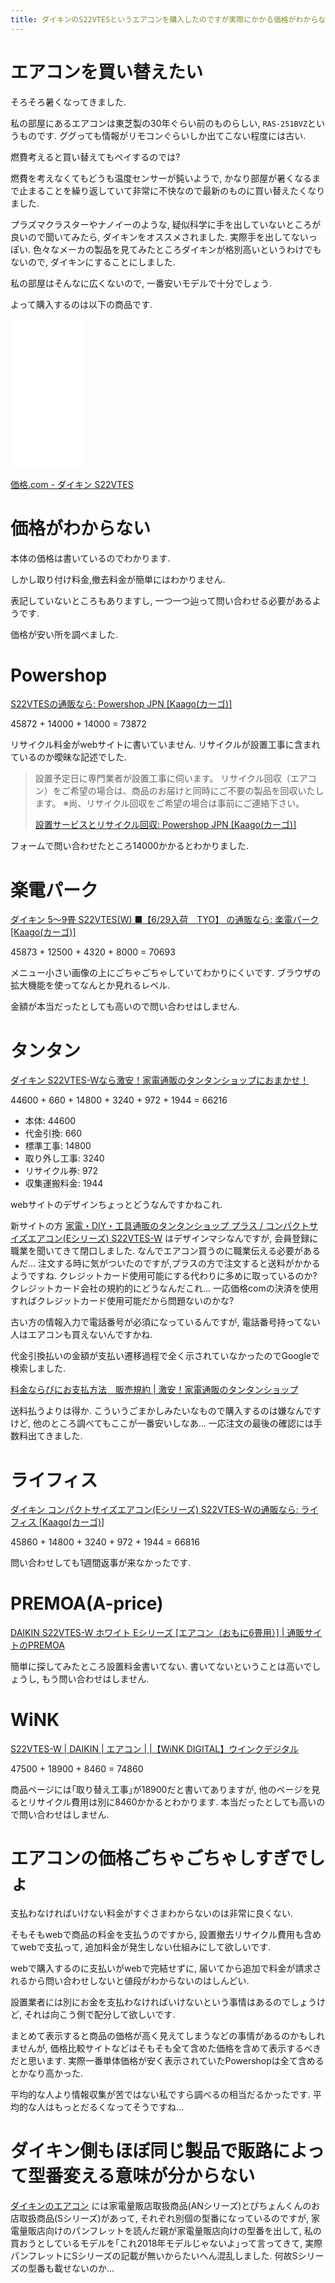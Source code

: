 ```yaml
---
title: ダイキンのS22VTESというエアコンを購入したのですが実際にかかる価格がわからなくてややこしかった
---
```


# エアコンを買い替えたい

そろそろ暑くなってきました.

私の部屋にあるエアコンは東芝製の30年ぐらい前のものらしい,
`RAS-251BVZ`というものです.
ググっても情報がリモコンぐらいしか出てこない程度には古い.

燃費考えると買い替えてもペイするのでは?

燃費を考えなくてもどうも温度センサーが鈍いようで,
かなり部屋が暑くなるまで止まることを繰り返していて非常に不快なので最新のものに買い替えたくなりました.

プラズマクラスターやナノイーのような,
疑似科学に手を出していないところが良いので聞いてみたら,
ダイキンをオススメされました.
実際手を出してないっぽい.
色々なメーカの製品を見てみたところダイキンが格別高いというわけでもないので,
ダイキンにすることにしました.

私の部屋はそんなに広くないので,
一番安いモデルで十分でしょう.

よって購入するのは以下の商品です.

<iframe style="width:120px;height:240px;" marginwidth="0" marginheight="0" scrolling="no" frameborder="0" src="//rcm-fe.amazon-adsystem.com/e/cm?lt1=_blank&bc1=000000&IS2=1&bg1=FFFFFF&fc1=000000&lc1=0000FF&t=ncaq01-22&o=9&p=8&l=as4&m=amazon&f=ifr&ref=as_ss_li_til&asins=B06X9C125C&linkId=e39ac56fae873be78df5426a04b03680"></iframe>

[価格.com - ダイキン S22VTES](http://kakaku.com/item/K0001042662/)

# 価格がわからない

本体の価格は書いているのでわかります.

しかし取り付け料金,撤去料金が簡単にはわかりません.

表記していないところもありますし,
一つ一つ辿って問い合わせる必要があるようです.

価格が安い所を調べました.

# Powershop

[S22VTESの通販なら: Powershop JPN [Kaago(カーゴ)]](https://kaago.com/powershop/S22VTES/?itemcode=1000000001063)

45872 + 14000 + 14000 = 73872

リサイクル料金がwebサイトに書いていません.
リサイクルが設置工事に含まれているのか曖昧な記述でした.

> 設置予定日に専門業者が設置工事に伺います。
> リサイクル回収（エアコン）をご希望の場合は、商品のお届けと同時にご不要の製品を回収いたします。
> ※尚、リサイクル回収をご希望の場合は事前にご連絡下さい。
>
> [設置サービスとリサイクル回収: Powershop JPN [Kaago(カーゴ)]](https://kaago.com/powershop/shopcontents_article/?contentsid=A0002)

フォームで問い合わせたところ14000かかるとわかりました.

# 楽電パーク

[ダイキン 5～9畳 S22VTES(W) ■【6/29入荷　TYO】 の通販なら: 楽電パーク [Kaago(カーゴ)]](https://kaago.com/rakuden-park-tyo/%E3%83%80%E3%82%A4%E3%82%AD%E3%83%B3-5%EF%BD%9E9%E7%95%B3-S22VTES%28W%29-%E2%96%A0%E3%80%906%2F29%E5%85%A5%E8%8D%B7%E3%80%80TYO%E3%80%91-/?itemcode=5200000000461)

45873 + 12500 + 4320 + 8000 = 70693

メニュー小さい画像の上にごちゃごちゃしていてわかりにくいです.
ブラウザの拡大機能を使ってなんとか見れるレベル.

金額が本当だったとしても高いので問い合わせはしません.

# タンタン

[ダイキン S22VTES-Wなら激安！家電通販のタンタンショップにおまかせ！](https://www.tantan.co.jp/detail/S22VTES-W)

44600 + 660 + 14800 + 3240 + 972 + 1944 = 66216

* 本体: 44600
* 代金引換: 660
* 標準工事: 14800
* 取り外し工事: 3240
* リサイクル券: 972
* 収集運搬料金: 1944

webサイトのデザインちょっとどうなんですかねこれ.

新サイトの方
[家電・DIY・工具通販のタンタンショップ プラス / コンパクトサイズエアコン(Eシリーズ) S22VTES-W](https://www.diy-tantan.jp/products/detail/1868149)
はデザインマシなんですが,
会員登録に職業を聞いてきて閉口しました.
なんでエアコン買うのに職業伝える必要があるんだ…
注文する時に気がついたのですが,プラスの方で注文すると送料がかかるようですね.
クレジットカード使用可能にする代わりに多めに取っているのか?
クレジットカード会社の規約的にどうなんだこれ…
一応価格comの決済を使用すればクレジットカード使用可能だから問題ないのかな?

古い方の情報入力で電話番号が必須になっているんですが,
電話番号持ってない人はエアコンも買えないんですかね.

代金引換払いの金額が支払い遷移過程で全く示されていなかったのでGoogleで検索しました.

[料金ならびにお支払方法　販売規約 | 激安！家電通販のタンタンショップ](https://www.tantan.co.jp/payment.html)

送料払うよりは得か.
こういうごまかしみたいなもので購入するのは嫌なんですけど,
他のところ調べてもここが一番安いしなあ…
一応注文の最後の確認には手数料出てきました.

# ライフィス

[ダイキン コンパクトサイズエアコン(Eシリーズ) S22VTES-Wの通販なら: ライフィス [Kaago(カーゴ)]](https://kaago.com/lifeis/%E3%83%80%E3%82%A4%E3%82%AD%E3%83%B3-%E3%82%B3%E3%83%B3%E3%83%91%E3%82%AF%E3%83%88%E3%82%B5%E3%82%A4%E3%82%BA%E3%82%A8%E3%82%A2%E3%82%B3%E3%83%B3%28E%E3%82%B7%E3%83%AA%E3%83%BC%E3%82%BA%29-S22VTES-W/?itemcode=0000001868149)

45860 + 14800 + 3240 + 972 + 1944 = 66816

問い合わせしても1週間返事が来なかったです.

# PREMOA(A-price)

[DAIKIN S22VTES-W ホワイト Eシリーズ [エアコン（おもに6畳用）] | 通販サイトのPREMOA](https://www.premoa.co.jp/d.php?id=2027151737133&status=1&scroll=1)

簡単に探してみたところ設置料金書いてない.
書いてないということは高いでしょうし,
もう問い合わせはしません.

# WiNK

[S22VTES-W | DAIKIN | エアコン | |【WiNK DIGITAL】ウインクデジタル](https://www.winkdigital.com/item/index.jsp?pid=203855&stid=1)

47500 + 18900 + 8460 = 74860

商品ページには｢取り替え工事｣が18900だと書いてありますが,
他のページを見るとリサイクル費用は別に8460かかるとわかります.
本当だったとしても高いので問い合わせはしません.

# エアコンの価格ごちゃごちゃしすぎでしょ

支払わなければいけない料金がすぐさまわからないのは非常に良くない.

そもそもwebで商品の料金を支払うのですから,
設置撤去リサイクル費用も含めてwebで支払って,
追加料金が発生しない仕組みにして欲しいです.

webで購入するのに支払いがwebで完結せずに,
届いてから追加で料金が請求されるから問い合わせしないと値段がわからないのはしんどい.

設置業者には別にお金を支払わなければいけないという事情はあるのでしょうけど,
それは向こう側で配分して欲しいです.

まとめて表示すると商品の価格が高く見えてしまうなどの事情があるのかもしれませんが,
価格比較サイトなどはそもそも全て含めた価格を含めて表示するべきだと思います.
実際一番単体価格が安く表示されていたPowershopは全て含めるとかなり高かった.

平均的な人より情報収集が苦ではない私ですら調べるの相当だるかったです.
平均的な人はもっとだるくなってそうですね…

# ダイキン側もほぼ同じ製品で販路によって型番変える意味が分からない

[ダイキンのエアコン](http://www.daikinaircon.com/roomaircon/index.html)
には家電量販店取扱商品(ANシリーズ)とぴちょんくんのお店取扱商品(Sシリーズ)があって,
それぞれ別個の型番になっているのですが,
家電量販店向けのパンフレットを読んだ親が家電量販店向けの型番を出して,
私の買おうとしているモデルを｢これ2018年モデルじゃないよ｣って言ってきて,
実際パンフレットにSシリーズの記載が無いからたいへん混乱しました.
何故Sシリーズの型番も載せないのか…
